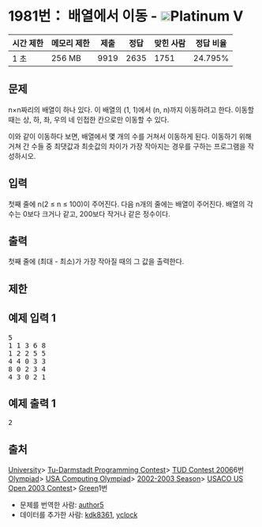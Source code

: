 # 1981번： 배열에서 이동 - <img src="https://static.solved.ac/tier_small/16.svg" style="height:20px" />Platinum V


| 시간 제한 | 메모리 제한 | 제출 | 정답 | 맞힌 사람 | 정답 비율 |
| --- | --- | --- | --- | --- | --- |
| 1 초 | 256 MB | 9919 | 2635 | 1751 | 24.795% |


## 문제


n×n짜리의 배열이 하나 있다. 이 배열의 (1, 1)에서 (n, n)까지 이동하려고 한다. 이동할 때는 상, 하, 좌, 우의 네 인접한 칸으로만 이동할 수 있다.

이와 같이 이동하다 보면, 배열에서 몇 개의 수를 거쳐서 이동하게 된다. 이동하기 위해 거쳐 간 수들 중 최댓값과 최솟값의 차이가 가장 작아지는 경우를 구하는 프로그램을 작성하시오.




## 입력


첫째 줄에 n(2 ≤ n ≤ 100)이 주어진다. 다음 n개의 줄에는 배열이 주어진다. 배열의 각 수는 0보다 크거나 같고, 200보다 작거나 같은 정수이다.




## 출력


첫째 줄에 (최대 - 최소)가 가장 작아질 때의 그 값을 출력한다.




## 제한




## 예제 입력 1


<pre>5
1 1 3 6 8
1 2 2 5 5
4 4 0 3 3
8 0 2 3 4
4 3 0 2 1
</pre>


## 예제 출력 1


<pre>2
</pre>






## 출처


[University](/category/5)> [Tu-Darmstadt Programming Contest](/category/213)> [TUD Contest 2006](/category/detail/903)6번
[Olympiad](/category/2)> [USA Computing Olympiad](/category/106)> [2002-2003 Season](/category/267)> [USACO US Open 2003 Contest](/category/754)> [Green](/category/detail/3416)1번
- 문제를 번역한 사람: [author5](/user/author5)
- 데이터를 추가한 사람: [kdk8361](/user/kdk8361), [yclock](/user/yclock)





